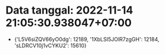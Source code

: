 # Data tanggal: 2022-11-14 21:05:30.938047+07:00

* {'L5V6siZQV66yO0dg': 12189, '1XbLSI5JOlR7zgGH': 12184, 'sLDRCV10j1vCYKU2': 15610}
